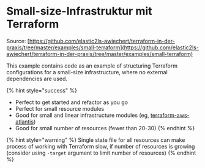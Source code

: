 # Small-size-Infrastruktur mit Terraform

Source: [https://github.com/elastic2ls-awiechert/terraform-in-der-praxis/tree/master/examples/small-terraform](https://github.com/elastic2ls-awiechert/terraform-in-der-praxis/tree/master/examples/small-terraform)

This example contains code as an example of structuring Terraform configurations for a small-size infrastructure, where no external dependencies are used.

{% hint style="success" %}
* Perfect to get started and refactor as you go 
* Perfect for small resource modules
* Good for small and linear infrastructure modules \(eg, [terraform-aws-atlantis](https://github.com/terraform-aws-modules/terraform-aws-atlantis)\)
* Good for small number of resources \(fewer than 20-30\)
{% endhint %}

{% hint style="warning" %}
Single state file for all resources can make process of working with Terraform slow, if number of resources is growing \(consider using `-target` argument to limit number of resources\)
{% endhint %}

